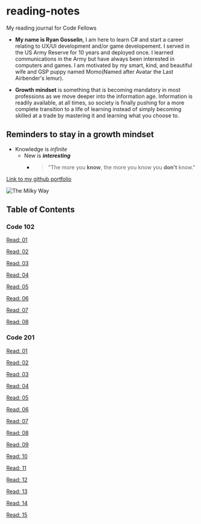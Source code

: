 # reading-notes
My reading journal for Code Fellows

* **My name is Ryan Gosselin**, I am here to learn C# and start a career relating to UX/UI development and/or game developement. I served in the US Army Reserve for 10 years and deployed once. I learned communications in the Army but have always been interested in computers and games. I am motivated by my smart, kind, and beautiful wife and GSP puppy named Momo(Named after Avatar the Last Airbender's lemur).

* **Growth mindset** is something that is becoming mandatory in most professions as we move deeper into the information age. Information is readily available, at all times, so society is finally pushing for a more complete transition to a life of learning instead of simply becoming skilled at a trade by mastering it and learning what you choose to.

## Reminders to stay in a growth mindset

* Knowledge is _infinite_
  * New is **_interesting_**
    * > "The more you **know**, the more you know you **don't** know."


[Link to my github portfolio](https://github.com/Gozz3230)

![The Milky Way](https://upload.wikimedia.org/wikipedia/commons/thumb/b/b3/UGC_12158.jpg/330px-UGC_12158.jpg)

## Table of Contents

### Code 102

[Read: 01](https://github.com/Gozz3230/reading-notes/blob/main/102-reading-notes/Read:%2001.md)

[Read: 02](https://github.com/Gozz3230/reading-notes/blob/main/102-reading-notes/Read:%2002.md)

[Read: 03](https://github.com/Gozz3230/reading-notes/blob/main/102-reading-notes/Read:%2003.md)

[Read: 04](https://github.com/Gozz3230/reading-notes/blob/main/102-reading-notes/Read:%2004.md)

[Read: 05](https://github.com/Gozz3230/reading-notes/blob/main/102-reading-notes/Read:%2005.md)


[Read: 06](https://github.com/Gozz3230/reading-notes/blob/main/102-reading-notes/Read:%2006.md)

[Read: 07](https://github.com/Gozz3230/reading-notes/blob/main/102-reading-notes/Read:%2007.md)

[Read: 08](https://github.com/Gozz3230/reading-notes/blob/main/102-reading-notes/Read:%2008.md)

### Code 201

[Read: 01](https://github.com/Gozz3230/reading-notes/blob/main/201-reading-notes/Read:%2001.md)

[Read: 02](https://github.com/Gozz3230/reading-notes/blob/main/201-reading-notes/Read:%2002.md)

[Read: 03](https://github.com/Gozz3230/reading-notes/blob/main/201-reading-notes/Read:%2003.md)

[Read: 04](https://github.com/Gozz3230/reading-notes/blob/main/201-reading-notes/Read:%2004.md)

[Read: 05](https://github.com/Gozz3230/reading-notes/blob/main/201-reading-notes/Read:%2005.md)

[Read: 06](https://github.com/Gozz3230/reading-notes/blob/main/201-reading-notes/Read:%2006.md)

[Read: 07](https://github.com/Gozz3230/reading-notes/blob/main/201-reading-notes/Read:%2007.md)

[Read: 08](https://github.com/Gozz3230/reading-notes/blob/main/201-reading-notes/Read:%2008.md)

[Read: 09](https://github.com/Gozz3230/reading-notes/blob/main/201-reading-notes/Read:%2009.md)

[Read: 10](https://github.com/Gozz3230/reading-notes/blob/main/201-reading-notes/Read:%2010.md)

[Read: 11](https://github.com/Gozz3230/reading-notes/blob/main/201-reading-notes/Read:%2011.md)

[Read: 12](https://github.com/Gozz3230/reading-notes/blob/main/201-reading-notes/Read:%2012.md)

[Read: 13](https://github.com/Gozz3230/reading-notes/blob/main/201-reading-notes/Read:%2013.md)

[Read: 14](https://github.com/Gozz3230/reading-notes/blob/main/201-reading-notes/Read:%2014.md)

[Read: 15](https://github.com/Gozz3230/reading-notes/blob/main/201-reading-notes/Read:%2015.md)